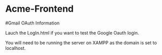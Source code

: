 # Acme-Frontend

#Gmail OAuth Information

Lauch the LogIn.html if you want to test the Google Oauth login. 

You will need to be running the server on XAMPP as the domain is set to localhost.
